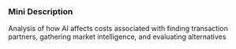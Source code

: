 ### Mini Description

Analysis of how AI affects costs associated with finding transaction partners, gathering market intelligence, and evaluating alternatives
